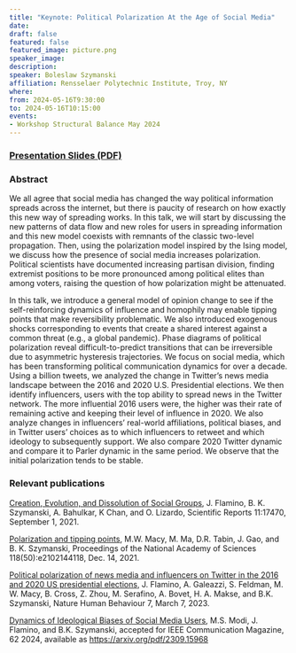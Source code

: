 ```yaml
---
title: "Keynote: Political Polarization At the Age of Social Media"
date:
draft: false
featured: false
featured_image: picture.png
speaker_image:
description:
speaker: Boleslaw Szymanski
affiliation: Rensselaer Polytechnic Institute, Troy, NY
where:
from: 2024-05-16T9:30:00
to: 2024-05-16T10:15:00
events:
- Workshop Structural Balance May 2024 
---
```


### [Presentation Slides (PDF)](xxx.pdf)


### Abstract

We all agree that social media has changed the way political
information spreads across the internet, but there is
paucity of research on how exactly this new way of spreading
works. In this talk, we will start by discussing the new
patterns of data flow and new roles for users in spreading
information and this new model coexists with remnants of the
classic two-level propagation. Then, using the polarization
model inspired by the Ising model, we discuss how the
presence of social media increases polarization. Political
scientists have documented increasing partisan division,
finding extremist positions to be more pronounced among
political elites than among voters, raising the question of
how polarization might be attenuated. 

In this talk, we
introduce a general model of opinion change to see if the
self-reinforcing dynamics of influence and homophily may
enable tipping points that make reversibility
problematic. We also introduced exogenous shocks
corresponding to events that create a shared interest
against a common threat (e.g., a global pandemic). Phase
diagrams of political polarization reveal
difficult-to-predict transitions that can be irreversible
due to asymmetric hysteresis trajectories. We focus on
social media, which has been transforming political
communication dynamics for over a decade. Using a billion
tweets, we analyzed the change in Twitter’s news media
landscape between the 2016 and 2020 U.S. Presidential
elections. We then identify influencers, users with the top
ability to spread news in the Twitter network. The more
influential 2016 users were, the higher was their rate of
remaining active and keeping their level of influence
in 2020. We also analyze changes in influencers’ real-world
affiliations, political biases, and in Twitter users’
choices as to which influencers to retweet and which
ideology to subsequently support. We also compare 2020
Twitter dynamic and compare it to Parler dynamic in the same
period. We observe that the initial polarization tends to be
stable. 



### Relevant publications 

 [Creation, Evolution, and Dissolution of Social
	Groups](https://rdcu.be/cwxo8), J. Flamino,
	B. K. Szymanski, A. Bahulkar, K Chan, and O. Lizardo,
	Scientific Reports 11:17470, September 1, 2021.
	
 [Polarization and tipping
	points](https://www.pnas.org/content/118/50/e2102144118),
	M.W. Macy, M. Ma, D.R. Tabin, J. Gao, and
	B. K. Szymanski, Proceedings of the National Academy of
	Sciences 118(50):e2102144118, Dec. 14, 2021.
	
 [Political polarization of news media and influencers on Twitter in the 2016 and 2020 US presidential elections](https://rdcu.be/dfBQB), J. Flamino, A. Galeazzi, S. Feldman, M. W. Macy, B. Cross, Z. Zhou, M. Serafino, A. Bovet, H. A. Makse, and B.K. Szymanski, Nature Human Behaviour 7, March 7, 2023.
    
 [Dynamics of Ideological Biases of Social Media Users](https://arXiv.org/pdf/2309.15968),
       M.S. Modi, J. Flamino, and B.K. Szymanski, accepted
       for IEEE Communication Magazine, 62 2024, available
       as https://arxiv.org/pdf/2309.15968
	   
	   
